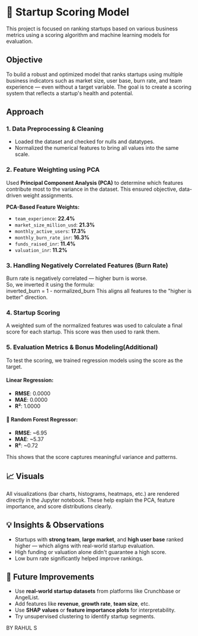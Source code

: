 # 🚀 Startup Scoring Model

This project is focused on ranking startups based on various business metrics using a scoring algorithm and machine learning models for evaluation.

##  Objective
To build a robust and optimized model that ranks startups using multiple business indicators such as market size, user base, burn rate, and team experience — even without a target variable. The goal is to create a scoring system that reflects a startup's health and potential.

##  Approach

### 1. Data Preprocessing & Cleaning
- Loaded the dataset and checked for nulls and datatypes.
- Normalized the numerical features to bring all values into the same scale.

### 2. Feature Weighting using PCA
Used **Principal Component Analysis (PCA)** to determine which features contribute most to the variance in the dataset. This ensured objective, data-driven weight assignments.

**PCA-Based Feature Weights:**
- `team_experience`: **22.4%**
- `market_size_million_usd`: **21.3%**
- `monthly_active_users`: **17.3%**
- `monthly_burn_rate_inr`: **16.3%**
- `funds_raised_inr`: **11.4%**
- `valuation_inr`: **11.2%**

### 3. Handling Negatively Correlated Features (Burn Rate)
Burn rate is negatively correlated — higher burn is worse.  
So, we inverted it using the formula:  
inverted_burn = 1 - normalized_burn
This aligns all features to the "higher is better" direction.

### 4. Startup Scoring
A weighted sum of the normalized features was used to calculate a final score for each startup. This score was then used to rank them.

### 5. Evaluation Metrics & Bonus Modeling(Additional)
To test the scoring, we trained regression models using the score as the target.

####  Linear Regression:
- **RMSE**: 0.0000
- **MAE**: 0.0000
- **R²**: 1.0000

#### 🌲 Random Forest Regressor:
- **RMSE**: ~6.95
- **MAE**: ~5.37
- **R²**: ~0.72

This shows that the score captures meaningful variance and patterns.

## 📈 Visuals
All visualizations (bar charts, histograms, heatmaps, etc.) are rendered directly in the Jupyter notebook. These help explain the PCA, feature importance, and score distributions clearly.

## 💡 Insights & Observations

- Startups with **strong team**, **large market**, and **high user base** ranked higher — which aligns with real-world startup evaluation.
- High funding or valuation alone didn't guarantee a high score.
- Low burn rate significantly helped improve rankings.

## 🚀 Future Improvements
- Use **real-world startup datasets** from platforms like Crunchbase or AngelList.
- Add features like **revenue**, **growth rate**, **team size**, etc.
- Use **SHAP values** or **feature importance plots** for interpretability.
- Try unsupervised clustering to identify startup segments.


BY RAHUL S
